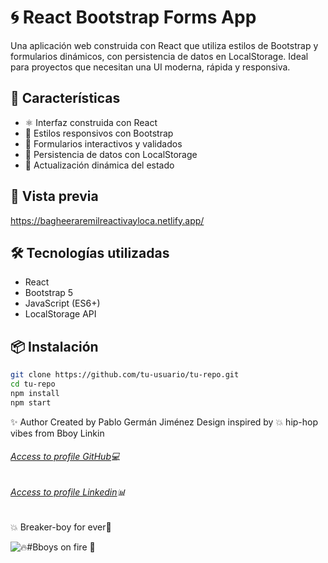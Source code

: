 # 🌀 React Bootstrap Forms App

Una aplicación web construida con React que utiliza estilos de Bootstrap y formularios dinámicos, con persistencia de datos en LocalStorage. Ideal para proyectos que necesitan una UI moderna, rápida y responsiva.

## 🚀 Características

- ⚛️ Interfaz construida con React
- 🎨 Estilos responsivos con Bootstrap
- 📝 Formularios interactivos y validados
- 💾 Persistencia de datos con LocalStorage
- 🔄 Actualización dinámica del estado

## 📸 Vista previa

https://bagheeraremilreactivayloca.netlify.app/

## 🛠️ Tecnologías utilizadas

- React
- Bootstrap 5
- JavaScript (ES6+)
- LocalStorage API

## 📦 Instalación

```bash
git clone https://github.com/tu-usuario/tu-repo.git
cd tu-repo
npm install
npm start
```
✨ Author
Created by Pablo Germán Jiménez
Design inspired by 💥 hip-hop vibes from Bboy Linkin

###### [Access to profile GitHub](https://github.com/Pablo-German-Jimenez)💻
###### [Access to profile Linkedin](https://www.linkedin.com/in/pablo-german-jimenez-0b706a200/)📊

💥 Breaker-boy for ever🎵 

 ![🔥#Bboys on fire 🎵 ](https://media4.giphy.com/media/v1.Y2lkPTc5MGI3NjExeG11M2dtOHdnYWUxN3N6NTFoZ2t5Z24xcmV5djJjcjI4ODlyZ3duZSZlcD12MV9pbnRlcm5hbF9naWZfYnlfaWQmY3Q9Zw/ANFZtmUiXncuUmKMwY/giphy.gif)
